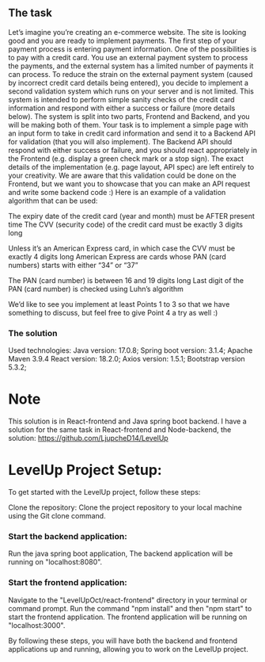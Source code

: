 ## The task
Let’s imagine you’re creating an e-commerce website. The site is looking good and you are ready to implement payments. The first step of your payment process is entering payment information. One of the possibilities is to pay with a credit card. You use an external payment system to process the payments, and the external system has a limited number of payments it can process. To reduce the strain on the external payment system (caused by incorrect credit card details being entered), you decide to implement a second validation system which runs on your server and is not limited. This system is intended to perform simple sanity checks of the credit card information and respond with either a success or failure (more details below). The system is split into two parts, Frontend and Backend, and you will be making both of them. Your task is to implement a simple page with an input form to take in credit card information and send it to a Backend API for validation (that you will also implement). The Backend API should respond with either success or failure, and you should react appropriately in the Frontend (e.g. display a green check mark or a stop sign). The exact details of the implementation (e.g. page layout, API spec) are left entirely to your creativity. We are aware that this validation could be done on the Frontend, but we want you to showcase that you can make an API request and write some backend code :) Here is an example of a validation algorithm that can be used:

The expiry date of the credit card (year and month) must be AFTER present time The CVV (security code) of the credit card must be exactly 3 digits long

Unless it’s an American Express card, in which case the CVV must be exactly 4 digits long American Express are cards whose PAN (card numbers) starts with either “34” or “37”

The PAN (card number) is between 16 and 19 digits long Last digit of the PAN (card number) is checked using Luhn’s algorithm

We’d like to see you implement at least Points 1 to 3 so that we have something to discuss, but feel free to give Point 4 a try as well :)

### The solution
Used technologies:
Java version: 17.0.8;
Spring boot version: 3.1.4;
Apache Maven 3.9.4
React version: 18.2.0;
Axios version: 1.5.1;
Bootstrap version 5.3.2;

# Note
This solution is in React-frontend and Java spring boot backend.
I have a solution for the same task in React-frontend and Node-backend, the solution: https://github.com/LjupcheD14/LevelUp

# LevelUp Project Setup:
To get started with the LevelUp project, follow these steps:

Clone the repository: Clone the project repository to your local machine using the Git clone command.

### Start the backend application:

Run the java spring boot application, The backend application will be running on "localhost:8080".

### Start the frontend application:
Navigate to the "LevelUpOct/react-frontend" directory in your terminal or command prompt. Run the command "npm install" and then "npm start" to start the frontend application. The frontend application will be running on "localhost:3000".

By following these steps, you will have both the backend and frontend applications up and running, allowing you to work on the LevelUp project.
